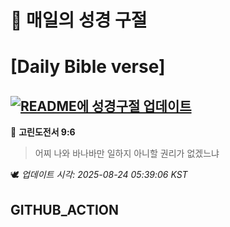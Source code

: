 # 🙏 매일의 성경 구절
# [Daily Bible verse]
## [![README에 성경구절 업데이트](https://github.com/DONGSUKA/first_test/actions/workflows/update-readme-bible.yml/badge.svg)](https://github.com/DONGSUKA/first_test/actions/workflows/update-readme-bible.yml)
<!-- START_BIBLE_VERSE -->
📖 **고린도전서 9:6**
> 어찌 나와 바나바만 일하지 아니할 권리가 없겠느냐

🕊️ _업데이트 시각: 2025-08-24 05:39:06 KST_
  <!-- END_BIBLE_VERSE -->
## GITHUB_ACTION

